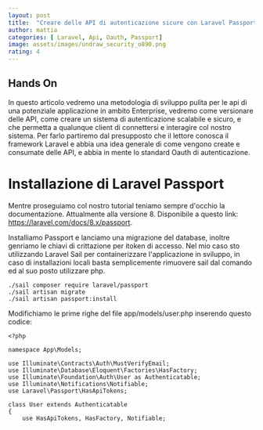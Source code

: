 ```yaml
---
layout: post
title:  "Creare delle API di autenticazione sicure con Laravel Passport"
author: mattia
categories: [ Laravel, Api, Oauth, Passport]
image: assets/images/undraw_security_o890.png
rating: 4
---
```


## Hands On

In questo articolo vedremo una metodologia di sviluppo pulita per le api di una potenziale applicazione in ambito Enterprise, vedremo come versionare delle API, 
come creare un sistema di autenticazione scalabile e sicuro, e che permetta a qualunque client di connettersi e interagire col nostro sistema. Per farlo partiremo dal presupposto 
che il lettore conosca il framework Laravel e abbia una idea generale di come vengono create e consumate delle API, e abbia in mente lo standard Oauth di autenticazione.


# Installazione di Laravel Passport

Mentre proseguiamo col nostro tutorial teniamo sempre d'occhio la documentazione. Attualmente alla versione 8. Disponibile a questo link: https://laravel.com/docs/8.x/passport.

Installiamo Passport e lanciamo una migrazione del database, inoltre genriamo le chiavi di crittazione per itoken di accesso. Nel mio caso sto utilizzando Laravel Sail per containerizzare l'applicazione in sviluppo, in caso di installazioni locali basta semplicemente rimuovere sail dal comando ed al suo posto utilizzare php.

```
./sail composer require laravel/passport
./sail artisan migrate
./sail artisan passport:install
```

Modifichiamo le prime righe del file app/models/user.php inserendo questo codice:

```
<?php

namespace App\Models;

use Illuminate\Contracts\Auth\MustVerifyEmail;
use Illuminate\Database\Eloquent\Factories\HasFactory;
use Illuminate\Foundation\Auth\User as Authenticatable;
use Illuminate\Notifications\Notifiable;
use Laravel\Passport\HasApiTokens;

class User extends Authenticatable
{
    use HasApiTokens, HasFactory, Notifiable;
```
